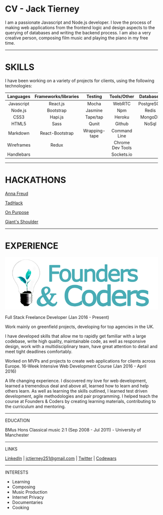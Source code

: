 
# CV - Jack Tierney
I am a passionate Javascript and Node.js developer. I love the process of making web applications from the frontend logic and design aspects to the querying of databases and writing the backend process. I am also a very creative person, composing film music and playing the piano in my free time.
*****************************************************
# SKILLS

I have been working on a variety of projects for clients, using the following technologies:


|Languages   |Frameworks/libraries   |Testing | Tools/Other |Databases  |
|:----------:|:---------------------:|:------:|:-----------:|:---------:|
| Javascript |React.js               |Mocha   | WebRTC |PostgreSQL  
| Node.js    | Bootstrap             |Jasmine | Npm    |Redis
| CSS3       | Hapi.js               |Tape/tap| Heroku |MongoDB
| HTML5      | Sass                  |Qunit   | Github | NoSql
| Markdown   | React-Bootstrap       |Wrapping-tape   | Command Line
| Wireframes |  Redux                |               |Chrome Dev Tools|
| Handlebars |                    |  | Sockets.io               |

****************************************************************************
# HACKATHONS

[Anna Freud](hackathons/annafreud.md)

[TadHack](hackathons/tadhack.md)

[On Purpose](hackathons/onpurpose.md)

[Giant's Shoulder](hackathons/giatsshoulder.md)

************************************************************************
# EXPERIENCE


![fac logo](projects/fac.png)

Full Stack Freelance Developer (Jan 2016 - Present)

Work mainly on greenfield projects, developing for top agencies in the UK.

I have developed skills that allow me to rapidly get familiar with a large codebase, write high quality, maintainable code, as well as responsive design, work with a multidisciplinary team, have great attention to detail and meet tight deadlines comfortably.



Worked on MVPs and projects to create web applications for clients across Europe.
16-Week Intensive Web Development Course (Jan 2016 - April 2016)

A life changing experience. I discovered my love for web development, learned a tremendous deal and above all, learned how to learn and help others learn.
As well as learning the skills outlined, I learned test driven development, agile methodologies and pair programming.
I helped teach the course at Founders & Coders by creating learning materials, contributing to the curriculum and mentoring.

*********************************************

EDUCATION

BMus Hons Classical music 2:1 (Sep 2008 - Jul 2011) - University of Manchester

*******************************************************

LINKS

[LinkedIn](https://www.linkedin.com/in/jack-tierney-msta-cfte-a683a194?trk=nav_responsive_tab_profile_pic) | <jctierney251@gmail.com> | [Twitter](https://twitter.com/jctierney36251) | [Codewars](http://www.codewars.com/users/coding251)

******************************************************************
INTERESTS

* Learning
* Composing
* Music Production
* Internet Privacy
* Documentaries
* Cooking

